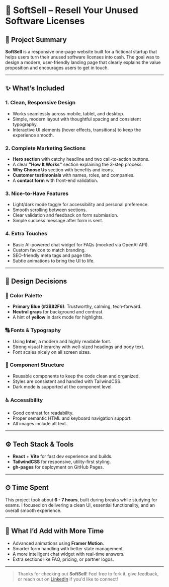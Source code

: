 # 🚀 SoftSell – Resell Your Unused Software Licenses

## 📌 Project Summary

**SoftSell** is a responsive one-page website built for a fictional startup that helps users turn their unused software licenses into cash. The goal was to design a modern, user-friendly landing page that clearly explains the value proposition and encourages users to get in touch.

---

## ✨ What’s Included

### 1. Clean, Responsive Design
- Works seamlessly across mobile, tablet, and desktop.
- Simple, modern layout with thoughtful spacing and consistent typography.
- Interactive UI elements (hover effects, transitions) to keep the experience smooth.

### 2. Complete Marketing Sections
- **Hero section** with catchy headline and two call-to-action buttons.
- A clear **"How It Works"** section explaining the 3-step process.
- **Why Choose Us** section with benefits and icons.
- **Customer testimonials** with names, roles, and companies.
- A **contact form** with front-end validation.

### 3. Nice-to-Have Features
- Light/dark mode toggle for accessibility and personal preference.
- Smooth scrolling between sections.
- Clear validation and feedback on form submission.
- Simple success message after form is sent.

### 4. Extra Touches
- Basic AI-powered chat widget for FAQs (mocked via OpenAI API).
- Custom favicon to match branding.
- SEO-friendly meta tags and page title.
- Subtle animations to bring the UI to life.

---

## 🎨 Design Decisions

### 🔹 Color Palette
- **Primary Blue (#3B82F6)**: Trustworthy, calming, tech-forward.
- **Neutral grays** for background and contrast.
- A hint of **yellow** in dark mode for highlights.

### 🔠 Fonts & Typography
- Using **Inter**, a modern and highly readable font.
- Strong visual hierarchy with well-sized headings and body text.
- Font scales nicely on all screen sizes.

### 🧩 Component Structure
- Reusable components to keep the code clean and organized.
- Styles are consistent and handled with TailwindCSS.
- Dark mode is supported at the component level.

### ♿ Accessibility
- Good contrast for readability.
- Proper semantic HTML and keyboard navigation support.
- All images include alt text.

---

## ⚙️ Tech Stack & Tools

- **React** + **Vite** for fast dev experience and builds.
- **TailwindCSS** for responsive, utility-first styling.
- **gh-pages** for deployment on GitHub Pages.

---

## ⏱ Time Spent

This project took about **6 - 7 hours**, built during breaks while studying for exams. I focused on delivering a clean UI, essential functionality, and an overall smooth experience.

---

## 🔮 What I’d Add with More Time

- Advanced animations using **Framer Motion**.
- Smarter form handling with better state management.
- A more intelligent chat widget with real-time answers.
- Extra sections like FAQ, pricing, or partner logos.

---

> Thanks for checking out **SoftSell**! Feel free to fork it, give feedback, or reach out on [LinkedIn](https://www.linkedin.com/in/sanjay-aski-947357282/) if you'd like to connect!
